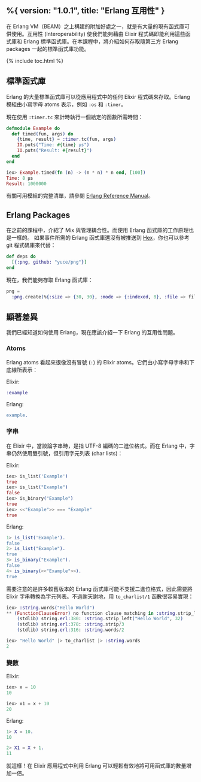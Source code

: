 %{
  version: "1.0.1",
  title: "Erlang 互用性"
}
---

在 Erlang VM（BEAM）之上構建的附加好處之一，就是有大量的現有函式庫可供使用。互用性 (Interoperability) 使我們能夠藉由 Elixir 程式碼即能利用這些函式庫和 Erlang 標準函式庫。在本課程中，將介紹如何存取隨第三方 Erlang packages 一起的標準函式庫功能。

{% include toc.html %}

## 標準函式庫

Erlang 的大量標準函式庫可以從應用程式中的任何 Elixir 程式碼來存取。Erlang 模組由小寫字母 atoms 表示，例如 `:os` 和 `:timer`。

現在使用 `:timer.tc` 來計時執行一個給定的函數所需時間：

```elixir
defmodule Example do
  def timed(fun, args) do
    {time, result} = :timer.tc(fun, args)
    IO.puts("Time: #{time} μs")
    IO.puts("Result: #{result}")
  end
end

iex> Example.timed(fn (n) -> (n * n) * n end, [100])
Time: 8 μs
Result: 1000000
```

有關可用模組的完整清單，請參閱 [Erlang Reference Manual](http://erlang.org/doc/apps/stdlib/)。

## Erlang Packages

在之前的課程中，介紹了 Mix 與管理耦合性。而使用 Erlang 函式庫的工作原理也是一樣的。
如果事件所需的 Erlang 函式庫還沒有被推送到 [Hex](https://hex.pm)，你也可以參考 git 程式碼庫來代替：

```elixir
def deps do
  [{:png, github: "yuce/png"}]
end
```

現在，我們能夠存取 Erlang 函式庫：

```elixir
png =
  :png.create(%{:size => {30, 30}, :mode => {:indexed, 8}, :file => file, :palette => palette})
```

## 顯著差異

我們已經知道如何使用 Erlang，現在應該介紹一下 Erlang 的互用性問題。

### Atoms

Erlang atoms 看起來很像沒有冒號 (`:`) 的 Elixir atoms。它們由小寫字母字串和下底線所表示：

Elixir:

```elixir
:example
```

Erlang:

```erlang
example.
```

### 字串

在 Elixir 中，當談論字串時，是指 UTF-8 編碼的二進位格式。而在 Erlang 中，字串仍然使用雙引號，但引用字元列表 (char lists)：

Elixir:

```elixir
iex> is_list('Example')
true
iex> is_list("Example")
false
iex> is_binary("Example")
true
iex> <<"Example">> === "Example"
true
```

Erlang:

```erlang
1> is_list('Example').
false
2> is_list("Example").
true
3> is_binary("Example").
false
4> is_binary(<<"Example">>).
true
```

需要注意的是許多較舊版本的 Erlang 函式庫可能不支援二進位格式，因此需要將 Elixir 字串轉換為字元列表。不過謝天謝地，用 `to_charlist/1` 函數很容易實現：

```elixir
iex> :string.words("Hello World")
** (FunctionClauseError) no function clause matching in :string.strip_left/2
    (stdlib) string.erl:380: :string.strip_left("Hello World", 32)
    (stdlib) string.erl:378: :string.strip/3
    (stdlib) string.erl:316: :string.words/2

iex> "Hello World" |> to_charlist |> :string.words
2
```

### 變數

Elixir:

```elixir
iex> x = 10
10

iex> x1 = x + 10
20
```

Erlang:

```erlang
1> X = 10.
10

2> X1 = X + 1.
11
```

就這樣！在 Elixir 應用程式中利用 Erlang 可以輕鬆有效地將可用函式庫的數量增加一倍。
